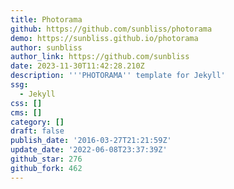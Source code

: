 ```yaml
---
title: Photorama
github: https://github.com/sunbliss/photorama
demo: https://sunbliss.github.io/photorama
author: sunbliss
author_link: https://github.com/sunbliss
date: 2023-11-30T11:42:28.210Z
description: '''PHOTORAMA'' template for Jekyll'
ssg:
  - Jekyll
css: []
cms: []
category: []
draft: false
publish_date: '2016-03-27T21:21:59Z'
update_date: '2022-06-08T23:37:39Z'
github_star: 276
github_fork: 462
---
```

